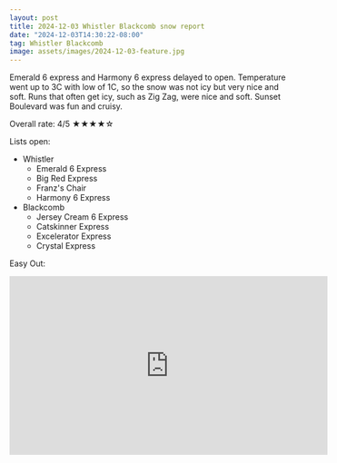 ```yaml
---
layout: post
title: 2024-12-03 Whistler Blackcomb snow report
date: "2024-12-03T14:30:22-08:00"
tag: Whistler Blackcomb
image: assets/images/2024-12-03-feature.jpg
---
```


Emerald 6 express and Harmony 6 express delayed to open. Temperature went up to 3C with low of 1C, so the snow was not icy but very nice and soft.
Runs that often get icy, such as Zig Zag, were nice and soft. Sunset Boulevard was fun and cruisy.

Overall rate: 4/5 ★★★★☆

Lists open:

* Whistler
    * Emerald 6 Express
    * Big Red Express
    * Franz's Chair
    * Harmony 6 Express
* Blackcomb
    * Jersey Cream 6 Express
    * Catskinner Express
    * Excelerator Express
    * Crystal Express


Easy Out:
<iframe width="560" height="315" src="https://www.youtube.com/embed/B9XMAtNzQq4?si=Up-cQNI4-bzBYo6L&hl=en" title="YouTube video player" frameborder="0" allow="accelerometer; autoplay; clipboard-write; encrypted-media; gyroscope; picture-in-picture; web-share" referrerpolicy="strict-origin-when-cross-origin" allowfullscreen></iframe>
